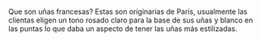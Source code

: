Que son uñas francesas?
Estas son originarias de París, usualmente las clientas eligen un tono rosado claro para la base de sus uñas y blanco en las puntas lo que daba un aspecto de tener las uñas más estilizadas.

